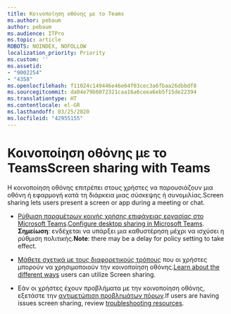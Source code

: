 ```yaml
---
title: Κοινοποίηση οθόνης με το Teams
ms.author: pebaum
author: pebaum
ms.audience: ITPro
ms.topic: article
ROBOTS: NOINDEX, NOFOLLOW
localization_priority: Priority
ms.custom: ''
ms.assetid:
- "9002254"
- "4358"
ms.openlocfilehash: f11024c149446e46e64f03cec3a6fbaa26dbbdf8
ms.sourcegitcommit: da04e79b6072321caa16a6ceea6eb5f15de22394
ms.translationtype: HT
ms.contentlocale: el-GR
ms.lasthandoff: 03/25/2020
ms.locfileid: "42955155"
---
```

# <a name="screen-sharing-with-teams"></a><span data-ttu-id="4f1da-102">Κοινοποίηση οθόνης με το Teams</span><span class="sxs-lookup"><span data-stu-id="4f1da-102">Screen sharing with Teams</span></span>

<span data-ttu-id="4f1da-103">Η κοινοποίηση οθόνης επιτρέπει στους χρήστες να παρουσιάζουν μια οθόνη ή εφαρμογή κατά τη διάρκεια μιας σύσκεψης ή συνομιλίας.</span><span class="sxs-lookup"><span data-stu-id="4f1da-103">Screen sharing lets users present a screen or app during a meeting or chat.</span></span>

- <span data-ttu-id="4f1da-104">[Ρύθμιση παραμέτρων κοινής χρήσης επιφάνειας εργασίας στο Microsoft Teams](https://docs.microsoft.com/microsoftteams/configure-desktop-sharing).</span><span class="sxs-lookup"><span data-stu-id="4f1da-104">[Configure desktop sharing in Microsoft Teams](https://docs.microsoft.com/microsoftteams/configure-desktop-sharing).</span></span> <span data-ttu-id="4f1da-105">**Σημείωση**: ενδέχεται να υπάρξει μια καθυστέρηση μέχρι να ισχύσει η ρύθμιση πολιτικής.</span><span class="sxs-lookup"><span data-stu-id="4f1da-105">**Note**: there may be a delay for policy setting to take effect.</span></span> 

- <span data-ttu-id="4f1da-106">[Μάθετε σχετικά με τους διαφορετικούς τρόπους](https://docs.microsoft.com/microsoftteams/meeting-policies-in-teams#meeting-policy-settings---content-sharing) που οι χρήστες μπορούν να χρησιμοποιούν την κοινοποίηση οθόνης.</span><span class="sxs-lookup"><span data-stu-id="4f1da-106">[Learn about the different ways](https://docs.microsoft.com/microsoftteams/meeting-policies-in-teams#meeting-policy-settings---content-sharing) users can utilize Screen sharing.</span></span> 

- <span data-ttu-id="4f1da-107">Εάν οι χρήστες έχουν προβλήματα με την κοινοποίηση οθόνης, εξετάστε την [αντιμετώπιση προβλημάτων πόρων](https://docs.microsoft.com/microsoftteams/connectivity-issues).</span><span class="sxs-lookup"><span data-stu-id="4f1da-107">If users are having issues screen sharing, review [troubleshooting resources](https://docs.microsoft.com/microsoftteams/connectivity-issues).</span></span> 
